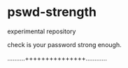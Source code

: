 # pswd-strength

experimental repository

check is your password strong enough.


..........+++++++++++++++............

